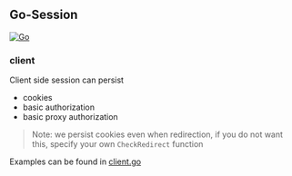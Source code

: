 ## Go-Session
[![Go](https://github.com/junhaideng/go-session/actions/workflows/go.yml/badge.svg?branch=main)](https://github.com/junhaideng/go-session/actions/workflows/go.yml)

### client

Client side session can persist 
- cookies
- basic authorization
- basic proxy authorization

> Note: we persist cookies even when redirection, if you do not want this, specify your own `CheckRedirect` function

Examples can be found in [client.go](examples/client.go)